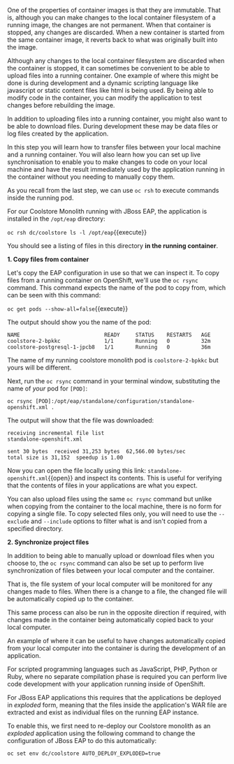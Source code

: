 One of the properties of container images is that they are immutable. That is, although you can
make changes to the local container filesystem of a running image, the changes are not permanent.
When that container is stopped, any changes are discarded. When a new container is started from
the same container image, it reverts back to what was originally built into the image.

Although any changes to the local container filesystem are discarded when the container is stopped,
it can sometimes be convenient to be able to upload files into a running container. One example of
where this might be done is during development and a dynamic scripting language like javascript or
static content files like html is being used. By being able to modify code in the container, you can modify the application to test
changes before rebuilding the image.

In addition to uploading files into a running container, you might also want to be able to download
files. During development these may be data files or log files created by the application.

In this step you will learn how to transfer files between your local machine and a running
container. You will also learn how you can set up live synchronisation to enable you to make
changes to code on your local machine and have the result immediately used by the application
running in the container without you needing to manually copy them.

As you recall from the last step, we can use `oc rsh` to execute commands inside the running pod.

For our Coolstore Monolith running with JBoss EAP, the application is installed in the `/opt/eap` directory:

`oc rsh dc/coolstore ls -l /opt/eap`{{execute}}

You should see a listing of files in this directory **in the running container**.

**1. Copy files from container**

Let's copy the EAP configuration in use so that we can inspect it. To copy files from a running container
on OpenShift, we'll use the `oc rsync` command. This command expects the name of the pod to copy from,
which can be seen with this command:

`oc get pods --show-all=false`{{execute}}

The output should show you the name of the pod:

```console
NAME                           READY     STATUS    RESTARTS   AGE
coolstore-2-bpkkc              1/1       Running   0          32m
coolstore-postgresql-1-jpcb8   1/1       Running   0          36m
```

The name of my running coolstore monolith pod is `coolstore-2-bpkkc` but yours will be different.

Next, run the `oc rsync` command in your terminal window, substituting the name of *your* pod for `[POD]`:

`oc rsync [POD]:/opt/eap/standalone/configuration/standalone-openshift.xml .`

The output will show that the file was downloaded:

```console
receiving incremental file list
standalone-openshift.xml

sent 30 bytes  received 31,253 bytes  62,566.00 bytes/sec
total size is 31,152  speedup is 1.00
```

Now you can open the file locally using this link: `standalone-openshift.xml`{{open}} and inspect
its contents. This is useful for verifying that the contents of files in your applications are what you expect.

You can also upload files using the same `oc rsync` command but
unlike when copying from the container to the local machine, there is no form for copying a
single file. To copy selected files only, you will need to use the ``--exclude`` and ``--include`` options
to filter what is and isn't copied from a specified directory.

**2. Synchronize project files**

In addition to being able to manually upload or download files when you choose to, the ``oc rsync``
command can also be set up to perform live synchronization of files between your local computer and the container.

That is, the file system of your local computer will be monitored for any changes made to files.
When there is a change to a file, the changed file will be automatically copied up to the container.

This same process can also be run in the opposite direction if required, with changes made in the
container being automatically copied back to your local computer.

An example of where it can be useful to have changes automatically copied from your local computer
into the container is during the development of an application.

For scripted programming languages such as JavaScript, PHP, Python or Ruby, where no separate compilation
phase is required you can perform live code development with your application running inside of OpenShift.

For JBoss EAP applications this requires that the applications be deployed in *exploded* form, meaning that the
files inside the application's WAR file are extracted and exist as individual files on the running EAP instance.

To enable this, we first need to re-deploy our Coolstore monolith as an *exploded* application using the following
command to change the configuration of JBoss EAP to do this automatically:

`oc set env dc/coolstore AUTO_DEPLOY_EXPLODED=true`
